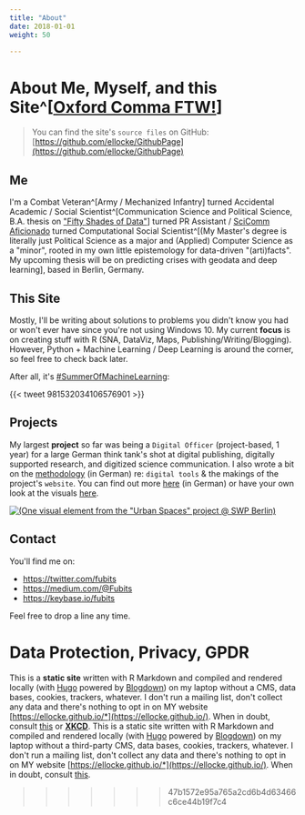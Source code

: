 ```yaml
---
title: "About"
date: 2018-01-01
weight: 50

---
```


# About Me, Myself, and this Site^[[Oxford Comma FTW!](https://www.ft.com/content/bdfb60aa-12ef-11e7-b0c1-37e417ee6c76)]

> You can find the site's `source files` on GitHub: [https://github.com/ellocke/GithubPage](https://github.com/ellocke/GithubPage)

## Me

I'm a Combat Veteran^[Army / Mechanized Infantry] turned Accidental Academic / Social Scientist^[Communication Science and Political Science, B.A. thesis on ["Fifty Shades of Data"](https://www.authorea.com/users/168476/articles/196592-fifty-shades-of-data-ba-thesis-eprint)] turned PR Assistant / [SciComm Aficionado](https://medium.com/@Fubits/urbane-r%C3%A4ume-proteste-weltpolitik-21f05d512cc4) turned Computational Social Scientist^[(My Master's degree is literally just Political Science as a major and (Applied) Computer Science as a "minor", rooted in my own little epistemology for data-driven "(arti)facts". My upcoming thesis will be on predicting crises with geodata and deep learning], based in Berlin, Germany.

## This Site

Mostly, I'll be writing about solutions to problems you didn't know you had or won't ever have since you're not using Windows 10. My current **focus** is on creating stuff with R (SNA, DataViz, Maps, Publishing/Writing/Blogging). However, Python + Machine Learning / Deep Learning is around the corner, so feel free to check back later.

After all, it's [#SummerOfMachineLearning](https://twitter.com/fubits/status/981532034106576901):

{{< tweet 981532034106576901 >}}

## Projects
My largest **project** so far was being a `Digital Officer` (project-based, 1 year) for a large German think tank's shot at digital publishing, digitally supported research, and digitized science communication. I also wrote a bit on the [methodology](https://projekt.swp-berlin.org/urbaneraeume/kapitel/zur-methode/#aufbau-konzept-und-tools-der-webseite) (in German) re: `digital tools` & the makings of the project's `website`. You can find out more [here](https://medium.com/@Fubits/urbane-r%C3%A4ume-proteste-weltpolitik-21f05d512cc4) (in German) or have your own look at the visuals [here](https://projekt.swp-berlin.org/urbaneraeume/kapitel/blacklivesmatter/#chronologie-blacklivesmatter).

<a href="https://projekt.swp-berlin.org/urbaneraeume/">![(**One visual element from the "Urban Spaces" project @ SWP Berlin)**](/img/about/urban_spaces_cover.jpeg "One visual element from the 'Urban Spaces' project @ SWP Berlin")</a>


## Contact
You'll find me on:

  + https://twitter.com/fubits
  + https://medium.com/@Fubits
  + https://keybase.io/fubits

Feel free to drop a line any time.

# Data Protection, Privacy, GPDR

This is a **static site** written with R Markdown and compiled and rendered locally (with [Hugo](https://gohugo.io/) powered by [Blogdown](https://github.com/rstudio/blogdown)) on my laptop without a CMS, data bases, cookies, trackers, whatever. I don't run a mailing list, don't collect any data and there's nothing to opt in on MY website [https://ellocke.github.io/*](https://ellocke.github.io/). When in doubt, consult [this](https://discourse.gohugo.io/t/hugo-vs-the-general-data-protection-regulations-gdpr-in-eu-eea/11526) or [**XKCD**](https://www.explainxkcd.com/wiki/index.php/1998:_GDPR).
This is a static site written with R Markdown and compiled and rendered locally (with [Hugo](https://gohugo.io/) powered by [Blogdown](https://github.com/rstudio/blogdown)) on my laptop without a third-party CMS, data bases, cookies, trackers, whatever. I don't run a mailing list, don't collect any data and there's nothing to opt in on MY website [https://ellocke.github.io/*](https://ellocke.github.io/). When in doubt, consult [this](https://discourse.gohugo.io/t/hugo-vs-the-general-data-protection-regulations-gdpr-in-eu-eea/11526).
>>>>>>> 47b1572e95a765a2cd6b4d63466c6ce44b19f7c4
